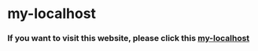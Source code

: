 # my-localhost

### If you want to visit this website, please click this <a href="https://thanatos9911.github.io/my-localhost/">my-localhost</a>

